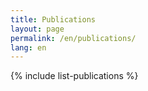 ```yaml
---
title: Publications
layout: page
permalink: /en/publications/
lang: en
---
```


{% include list-publications %}